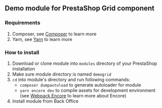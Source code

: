 ## Demo module for PrestaShop Grid component

### Requirements

 1. Composer, see [Composer](https://getcomposer.org/) to learn more
 2. Yarn, see [Yarn](https://yarnpkg.com/lang/en/) to learn more
 
### How to install

 1. Download or clone module into `modules` directory of your PrestaShop installation
 2. Make sure module directory is named `demogrid`
 3. `cd` into module's directory and run following commands:
	 - `composer dumpautoload` to generate autoloader for module
	 - `yarn encore dev`  to compile assets for development environment (see [Webpack Encore](http://symfony.com/doc/current/frontend.html) to learn more about Encore)
 4. Install module from Back Office
